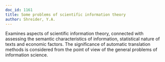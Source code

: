```yaml
---
doc_id: 1161
title: Some problems of scientific information theory
author: Shreider, Y.A.
---
```


Examines aspects of scientific information theory, connected with assessing
the semantic characteristics of information, statistical nature of texts
and economic factors.
The significance of automatic translation methods is considered from the
point of view of the general problems of information science.